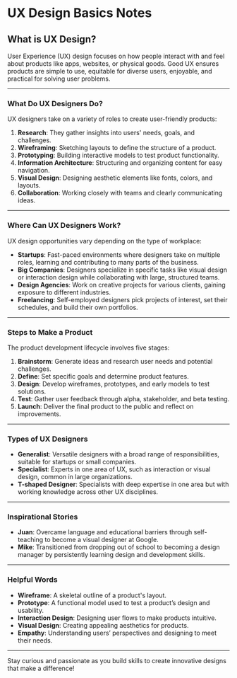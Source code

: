 # UX Design Basics Notes

## What is UX Design?
User Experience (UX) design focuses on how people interact with and feel about products like apps, websites, or physical goods. Good UX ensures products are simple to use, equitable for diverse users, enjoyable, and practical for solving user problems.

---

### **What Do UX Designers Do?**
UX designers take on a variety of roles to create user-friendly products:
1. **Research**: They gather insights into users' needs, goals, and challenges.
2. **Wireframing**: Sketching layouts to define the structure of a product.
3. **Prototyping**: Building interactive models to test product functionality.
4. **Information Architecture**: Structuring and organizing content for easy navigation.
5. **Visual Design**: Designing aesthetic elements like fonts, colors, and layouts.
6. **Collaboration**: Working closely with teams and clearly communicating ideas.

---

### **Where Can UX Designers Work?**
UX design opportunities vary depending on the type of workplace:
- **Startups**: Fast-paced environments where designers take on multiple roles, learning and contributing to many parts of the business.
- **Big Companies**: Designers specialize in specific tasks like visual design or interaction design while collaborating with large, structured teams.
- **Design Agencies**: Work on creative projects for various clients, gaining exposure to different industries.
- **Freelancing**: Self-employed designers pick projects of interest, set their schedules, and build their own portfolios.

---

### **Steps to Make a Product**
The product development lifecycle involves five stages:
1. **Brainstorm**: Generate ideas and research user needs and potential challenges.
2. **Define**: Set specific goals and determine product features.
3. **Design**: Develop wireframes, prototypes, and early models to test solutions.
4. **Test**: Gather user feedback through alpha, stakeholder, and beta testing.
5. **Launch**: Deliver the final product to the public and reflect on improvements.

---

### **Types of UX Designers**
- **Generalist**: Versatile designers with a broad range of responsibilities, suitable for startups or small companies.
- **Specialist**: Experts in one area of UX, such as interaction or visual design, common in large organizations.
- **T-shaped Designer**: Specialists with deep expertise in one area but with working knowledge across other UX disciplines.

---

### **Inspirational Stories**
- **Juan**: Overcame language and educational barriers through self-teaching to become a visual designer at Google.
- **Mike**: Transitioned from dropping out of school to becoming a design manager by persistently learning design and development skills.

---

### **Helpful Words**
- **Wireframe**: A skeletal outline of a product's layout.
- **Prototype**: A functional model used to test a product’s design and usability.
- **Interaction Design**: Designing user flows to make products intuitive.
- **Visual Design**: Creating appealing aesthetics for products.
- **Empathy**: Understanding users’ perspectives and designing to meet their needs.

---

Stay curious and passionate as you build skills to create innovative designs that make a difference!

